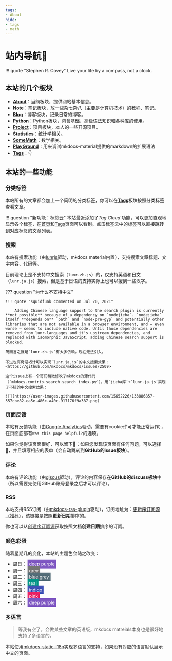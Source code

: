 ```yaml
---
tags:
- About
hide:
- tags
- math
---
```


# 站内导航🧭

!!! quote "Stephen R. Covey"
	Live your life by a compass, not a clock.

## 本站的几个板块

- [**About**](/About)：当前板块，提供网站基本信息。
- [**Note**](/Note)：笔记板块，放一些杂七杂八（主要是计算机技术）的教程、笔记。
- [**Blog**](/Blog)：博客板块，记录日常的博客。
- [**Python**](/Python)：Python板块，包含基础、高级语法知识和各种库的使用。
- [**Project**](/Project)：项目板块，本人的一些开源项目。
- [**Statistics**](/Statistics)：统计学相关。
- [**SomeMath**](/SomeMath)：数学相关。
- [**PlayGround**](/Playground)：用来调试mkdocs-material提供的markdown的扩展语法
- [**Tags**](/Tags/)：👇

## 本站的一些功能
### 分类标签
本站所有的文章都会加上一个简明的分类标签，你可以在[**Tags**](/Tags)板块按照分类标签查看文章。

!!! question "新功能：标签云"
	本站最近添加了*Tag Cloud* 功能，可以更加直观地显示各个标签，在[首页](/)和[Tags](/Tags/)页面可以看到。点击标签云中的标签可以直接跳转到对应标签的文章列表。

### 搜索
本站有搜索功能（由[lunrjs](https://lunrjs.com/)驱动，mkdocs material内置），支持搜索文章标题、文字内容、代码等。

目前理论上是不支持中文搜索（`lunr.zh.js`）的，仅支持英语和日文（`lunr.ja.js`）搜索，但是基于日语的支持实际上也可以搜到一些汉字。

??? question "为什么不支持中文"

	!!! quote "squidfunk commented on Jul 20, 2021"
	
		Adding Chinese language support to the search plugin is currently **not possible** because of a dependency on `nodejieba`. `nodejieba` itself **depends on** `path` and `node-pre-gyp` and potentially other libraries that are not available in a browser environment, and – even worse – seems to include native code. Until those dependencies are removed from lunr-languages and it's upstream dependencies, and replaced with isomorphic JavaScript, adding Chinese search support is blocked.

	简而言之就是`lunr.zh.js`有太多依赖，现在无法引入。

	不过也有奇淫巧计可以实现`lunr.ja.js`的中文搜索效果：<https://github.com/mkdocs/mkdocs/issues/2509>
	
	这个issue上有一个哥们稍微修改了mkdocs的源代码（`mkdocs.contrib.search.search_index.py`），用`jieba库`+`lunr.ja.js`实现了不错的中文搜索效果：
	
	![](https://user-images.githubusercontent.com/15652226/133886857-557cbe82-ea5e-486c-a40c-917176f9a387.png)

### 页面反馈
本站有反馈功能（由[Google Analytics](https://analytics.google.com/analytics/web/)驱动，需要有cookie许可才能正常运作），在页面底部有`Was this page helpful?`的选项。

如果你觉得该页面很好，可以留下🙂；如果您发现该页面有任何问题，可以选择🙁，并且填写相应的表单（会自动跳转到**GitHub的issue板块**）。

### 评论
本站有评论功能（由[giscus](https://giscus.app/)驱动），评论的内容保存在**GitHub的discuss板块**中（所以需要先使用GitHub账号登录之后才可以评论）。

### RSS
本站支持RSS订阅（由[mkdocs-rss-plugin](https://guts.github.io/mkdocs-rss-plugin/)驱动），订阅地址为：[更新序订阅源（推荐）](/feed_rss_updated.xml)，该链接是按照**更新日期**排序的。

你也可以从[创建序订阅源](/feed_rss_created.xml)获取按照文档**创建日期**排序的订阅。

### 颜色彩蛋
随着星期几的变化，本站的主题色会随之改变：

- 周日：<span style="background-color:#7e56c2;padding:5px;margin:3px;color:white;">deep purple</span>
- 周一：<span style="background-color:#757575;padding:5px;margin:3px;color:white;">grey</span>
- 周二：<span style="background-color:#546d78;padding:5px;margin:3px;color:white;">blue grey</span>
- 周三：<span style="background-color:#009485;padding:5px;margin:3px;color:white;">teal</span>
- 周四：<span style="background-color:#4051b5;padding:5px;margin:3px;color:white;">indigo</span>
- 周五：<span style="background-color:#e92063;padding:5px;margin:3px;color:white;">pink</span>
- 周六：<span style="background-color:#7e56c2;padding:5px;margin:3px;color:white;">deep purple</span>

### 多语言
> 等我有空了，会做某些文章的英语版，mkdocs matreials本身也是很好地支持了多语言的。

本站使用[mkdocs-static-i18n](https://github.com/ultrabug/mkdocs-static-i18n)实现多语言的支持，如果没有对应的语言默认展示中文的页面。